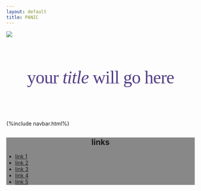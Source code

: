 ```yaml
---
layout: default
title: PANIC
---
```


<div class="fitwidth">
<img class="img-responsive" src="/panic/data/img/logo.png" style="display: block;
    margin-left: auto;
    margin-right: auto; ">
</div>
<br>
<div class="fitwidth">
<h2 class="lead" style="text-align: center;color: #544087;font: 48px/48px Chrono Light;letter-spacing: -1px;">
your <em>title</em> will go here</h2>
</div>
<br>
<br><br>
{%include navbar.html%}
<section style="background:#888888;margin:0;">
<div class="fitwidth">
<h2 style="text-align:center;">
links</h2>
<ul id="footerLinks">
<li ><a href="#">link 1</a></li>
<li ><a href="#">link 2</a></li>
<li ><a href="#">link 3</a></li>
<li ><a href="#">link 4</a></li>
<li ><a href="#">link 5</a></li>
</ul>
</div>
<section>

